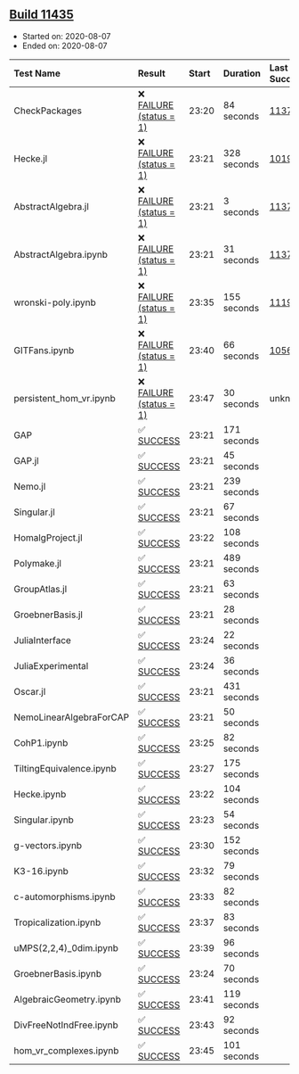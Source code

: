 ## [Build 11435](https://oscarci.mathematik.uni-kl.de/job/oscar/11435/)

* Started on: 2020-08-07
* Ended on: 2020-08-07

| Test Name    | Result | Start | Duration | Last Success | First Failure |
|:-------------|:-------|:------|:---------|:-------------|:--------------|
| CheckPackages | ❌ [FAILURE (status = 1)](https://oscarci.mathematik.uni-kl.de/job/oscar/11435/artifact/logs/build-11435/CheckPackages.log) | 23:20 | 84 seconds | [11376](https://oscarci.mathematik.uni-kl.de/job/oscar/11376/) | [11377](https://oscarci.mathematik.uni-kl.de/job/oscar/11377/) |
| Hecke.jl | ❌ [FAILURE (status = 1)](https://oscarci.mathematik.uni-kl.de/job/oscar/11435/artifact/logs/build-11435/Hecke.jl.log) | 23:21 | 328 seconds | [10197](https://oscarci.mathematik.uni-kl.de/job/oscar/10197/) | [10198](https://oscarci.mathematik.uni-kl.de/job/oscar/10198/) |
| AbstractAlgebra.jl | ❌ [FAILURE (status = 1)](https://oscarci.mathematik.uni-kl.de/job/oscar/11435/artifact/logs/build-11435/AbstractAlgebra.jl.log) | 23:21 | 3 seconds | [11376](https://oscarci.mathematik.uni-kl.de/job/oscar/11376/) | [11377](https://oscarci.mathematik.uni-kl.de/job/oscar/11377/) |
| AbstractAlgebra.ipynb | ❌ [FAILURE (status = 1)](https://oscarci.mathematik.uni-kl.de/job/oscar/11435/artifact/logs/build-11435/AbstractAlgebra.ipynb.log) | 23:21 | 31 seconds | [11376](https://oscarci.mathematik.uni-kl.de/job/oscar/11376/) | [11377](https://oscarci.mathematik.uni-kl.de/job/oscar/11377/) |
| wronski-poly.ipynb | ❌ [FAILURE (status = 1)](https://oscarci.mathematik.uni-kl.de/job/oscar/11435/artifact/logs/build-11435/wronski-poly.ipynb.log) | 23:35 | 155 seconds | [11192](https://oscarci.mathematik.uni-kl.de/job/oscar/11192/) | [11193](https://oscarci.mathematik.uni-kl.de/job/oscar/11193/) |
| GITFans.ipynb | ❌ [FAILURE (status = 1)](https://oscarci.mathematik.uni-kl.de/job/oscar/11435/artifact/logs/build-11435/GITFans.ipynb.log) | 23:40 | 66 seconds | [10566](https://oscarci.mathematik.uni-kl.de/job/oscar/10566/) | [10567](https://oscarci.mathematik.uni-kl.de/job/oscar/10567/) |
| persistent_hom_vr.ipynb | ❌ [FAILURE (status = 1)](https://oscarci.mathematik.uni-kl.de/job/oscar/11435/artifact/logs/build-11435/persistent_hom_vr.ipynb.log) | 23:47 | 30 seconds | unknown | unknown |
| GAP | ✅ [SUCCESS](https://oscarci.mathematik.uni-kl.de/job/oscar/11435/artifact/logs/build-11435/GAP.log) | 23:21 | 171 seconds |  |  |
| GAP.jl | ✅ [SUCCESS](https://oscarci.mathematik.uni-kl.de/job/oscar/11435/artifact/logs/build-11435/GAP.jl.log) | 23:21 | 45 seconds |  |  |
| Nemo.jl | ✅ [SUCCESS](https://oscarci.mathematik.uni-kl.de/job/oscar/11435/artifact/logs/build-11435/Nemo.jl.log) | 23:21 | 239 seconds |  |  |
| Singular.jl | ✅ [SUCCESS](https://oscarci.mathematik.uni-kl.de/job/oscar/11435/artifact/logs/build-11435/Singular.jl.log) | 23:21 | 67 seconds |  |  |
| HomalgProject.jl | ✅ [SUCCESS](https://oscarci.mathematik.uni-kl.de/job/oscar/11435/artifact/logs/build-11435/HomalgProject.jl.log) | 23:22 | 108 seconds |  |  |
| Polymake.jl | ✅ [SUCCESS](https://oscarci.mathematik.uni-kl.de/job/oscar/11435/artifact/logs/build-11435/Polymake.jl.log) | 23:21 | 489 seconds |  |  |
| GroupAtlas.jl | ✅ [SUCCESS](https://oscarci.mathematik.uni-kl.de/job/oscar/11435/artifact/logs/build-11435/GroupAtlas.jl.log) | 23:21 | 63 seconds |  |  |
| GroebnerBasis.jl | ✅ [SUCCESS](https://oscarci.mathematik.uni-kl.de/job/oscar/11435/artifact/logs/build-11435/GroebnerBasis.jl.log) | 23:21 | 28 seconds |  |  |
| JuliaInterface | ✅ [SUCCESS](https://oscarci.mathematik.uni-kl.de/job/oscar/11435/artifact/logs/build-11435/JuliaInterface.log) | 23:24 | 22 seconds |  |  |
| JuliaExperimental | ✅ [SUCCESS](https://oscarci.mathematik.uni-kl.de/job/oscar/11435/artifact/logs/build-11435/JuliaExperimental.log) | 23:24 | 36 seconds |  |  |
| Oscar.jl | ✅ [SUCCESS](https://oscarci.mathematik.uni-kl.de/job/oscar/11435/artifact/logs/build-11435/Oscar.jl.log) | 23:21 | 431 seconds |  |  |
| NemoLinearAlgebraForCAP | ✅ [SUCCESS](https://oscarci.mathematik.uni-kl.de/job/oscar/11435/artifact/logs/build-11435/NemoLinearAlgebraForCAP.log) | 23:21 | 50 seconds |  |  |
| CohP1.ipynb | ✅ [SUCCESS](https://oscarci.mathematik.uni-kl.de/job/oscar/11435/artifact/logs/build-11435/CohP1.ipynb.log) | 23:25 | 82 seconds |  |  |
| TiltingEquivalence.ipynb | ✅ [SUCCESS](https://oscarci.mathematik.uni-kl.de/job/oscar/11435/artifact/logs/build-11435/TiltingEquivalence.ipynb.log) | 23:27 | 175 seconds |  |  |
| Hecke.ipynb | ✅ [SUCCESS](https://oscarci.mathematik.uni-kl.de/job/oscar/11435/artifact/logs/build-11435/Hecke.ipynb.log) | 23:22 | 104 seconds |  |  |
| Singular.ipynb | ✅ [SUCCESS](https://oscarci.mathematik.uni-kl.de/job/oscar/11435/artifact/logs/build-11435/Singular.ipynb.log) | 23:23 | 54 seconds |  |  |
| g-vectors.ipynb | ✅ [SUCCESS](https://oscarci.mathematik.uni-kl.de/job/oscar/11435/artifact/logs/build-11435/g-vectors.ipynb.log) | 23:30 | 152 seconds |  |  |
| K3-16.ipynb | ✅ [SUCCESS](https://oscarci.mathematik.uni-kl.de/job/oscar/11435/artifact/logs/build-11435/K3-16.ipynb.log) | 23:32 | 79 seconds |  |  |
| c-automorphisms.ipynb | ✅ [SUCCESS](https://oscarci.mathematik.uni-kl.de/job/oscar/11435/artifact/logs/build-11435/c-automorphisms.ipynb.log) | 23:33 | 82 seconds |  |  |
| Tropicalization.ipynb | ✅ [SUCCESS](https://oscarci.mathematik.uni-kl.de/job/oscar/11435/artifact/logs/build-11435/Tropicalization.ipynb.log) | 23:37 | 83 seconds |  |  |
| uMPS(2,2,4)_0dim.ipynb | ✅ [SUCCESS](https://oscarci.mathematik.uni-kl.de/job/oscar/11435/artifact/logs/build-11435/uMPS-2-2-4-_0dim.ipynb.log) | 23:39 | 96 seconds |  |  |
| GroebnerBasis.ipynb | ✅ [SUCCESS](https://oscarci.mathematik.uni-kl.de/job/oscar/11435/artifact/logs/build-11435/GroebnerBasis.ipynb.log) | 23:24 | 70 seconds |  |  |
| AlgebraicGeometry.ipynb | ✅ [SUCCESS](https://oscarci.mathematik.uni-kl.de/job/oscar/11435/artifact/logs/build-11435/AlgebraicGeometry.ipynb.log) | 23:41 | 119 seconds |  |  |
| DivFreeNotIndFree.ipynb | ✅ [SUCCESS](https://oscarci.mathematik.uni-kl.de/job/oscar/11435/artifact/logs/build-11435/DivFreeNotIndFree.ipynb.log) | 23:43 | 92 seconds |  |  |
| hom_vr_complexes.ipynb | ✅ [SUCCESS](https://oscarci.mathematik.uni-kl.de/job/oscar/11435/artifact/logs/build-11435/hom_vr_complexes.ipynb.log) | 23:45 | 101 seconds |  |  |
